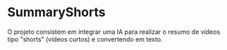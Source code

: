 # SummaryShorts

O projeto consistem em integrar uma IA para realizar o resumo de vídeos tipo "shorts" (vídeos curtos) e convertendo em texto.
 
